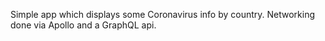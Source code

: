 Simple app which displays some Coronavirus info by country. Networking done via Apollo and a GraphQL api.
